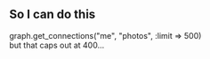 ## So I can do this
graph.get_connections("me", "photos", :limit => 500)  
but that caps out at 400...